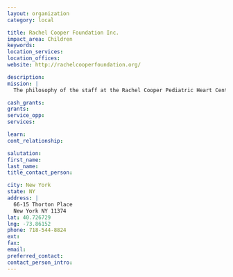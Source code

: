 ```yaml
---
layout: organization
category: local

title: Rachel Cooper Foundation Inc.
impact_area: Children
keywords: 
location_services: 
location_offices: 
website: http://rachelcooperfoundation.org/

description: 
mission: |
  The philosophy of the staff at the Rachel Cooper Pediatric Heart Center is to provide family-centered care as well as education about a child's heart problems. The Rachel Cooper Foundation is dedicated to supporting the doctors at Montefiore in saving children’s lives.

cash_grants: 
grants: 
service_opp: 
services: 

learn: 
cont_relationship: 

salutation: 
first_name: 
last_name: 
title_contact_person: 

city: New York
state: NY
address: |
  66-15 Thorton Place  
  New York NY 11374
lat: 40.726729
lng: -73.86152
phone: 718-544-8824
ext: 
fax: 
email: 
preferred_contact: 
contact_person_intro: 
---
```

